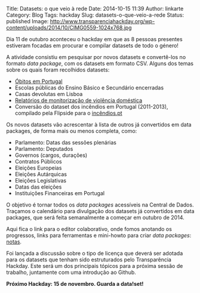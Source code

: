 Title: Datasets: o que veio à rede
Date: 2014-10-15 11:39
Author: linkarte
Category: Blog
Tags: hackday
Slug: datasets-o-que-veio-a-rede
Status: published
Image: http://www.transparenciahackday.org/wp-content/uploads/2014/10/CIMG0559-1024x768.jpg

Dia 11 de outubro aconteceu o hackday em que as 8 pessoas presentes estiveram focadas em procurar e compilar datasets de todo o género!

A atividade consistiu em pesquisar por novos datasets e convertê-los no formato *data package*, com os datasets em formato CSV. Alguns dos temas sobre os quais foram recolhidos datasets:

-   [Óbitos em Portugal](https://servicos.min-saude.pt/sico/faces/estatisticas.jsp?cpp=1)
-   Escolas públicas do Ensino Básico e Secundário encerradas
-   Casas devolutas em Lisboa
-   [Relatórios de monitorização de violência doméstica](https://github.com/transparenciahackday/violencia-domestica)
-   Conversão do dataset dos incêndios em Portugal (2011-2013), compilado pela Flipside para o [incêndios.pt](http://incendios.pt)

Os novos datasets vão acrescentar à lista de outros já convertidos em data packages, de forma mais ou menos completa, como:

-   Parlamento: Datas das sessões plenárias
-   Parlamento: Deputados
-   Governos (cargos, durações)
-   Contratos Públicos
-   Eleições Europeias
-   Eleições Autárquicas
-   Eleições Legislativas
-   Datas das eleições
-   Instituições Financeiras em Portugal

O objetivo é tornar todos os *data packages* acessíveis na Central de Dados. Traçamos o calendário para divulgação dos datasets já convertidos em data packages, que será feita semanalmente a começar em outubro de 2014.

Aqui fica o link para o editor colaborativo, onde fomos anotando os progressos, links para ferramentas e mini-howto para criar *data packages*: [notas](http://piratepad.be/p/hackday-outubro2014 "Hackday Outubro 2014, notas").

Foi lançada a discussão sobre o tipo de licença que deverá ser adotada para os datasets que tenham sido estruturados pelo Transparência Hackday. Este será um dos principais tópicos para a próxima sessão de trabalho, juntamente com uma introdução ao Github.

**Próximo Hackday: 15 de novembro. Guarda a data!set!**
